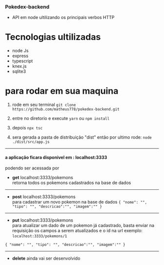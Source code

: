### Pokedex-backend

- API em node  ultilizando os principais verbos HTTP


# Tecnologias ultilizadas

- node Js 
- express
- typescript
- knex.js
- sqlite3


# para rodar em sua maquina
1.  rode em seu terminal `git clone https://github.com/matheus778/pokedex-backend.git`

2. entre no diretorio e execute `yarn` ou `npm install`

3. depois `npx tsc `

4. sera gerada a pasta de distribuição "dist" então por ultimo rode: `node ./dist/src/app.js`

------------


#### a aplicação ficara disponivel em : localhost:3333
podendo ser acessada por 
- **get**   localhost:3333/pokemons <br>
retorna todos os pokemons cadastrados na base de dados

------------


- **post**  localhost:3333/pokemons  <br>
 para cadastrar um novo pokemon na base de dados
`{
"nome": "",
"tipo": "",
"descricao":"",
"imagem":""
}
`

------------


- **put**  localhost:3333/pokemons  <br>
para atualizar um dado de um pokemon já cadastrado,
basta enviar na requisição os campos a serem atualizados e o id na url 
exemplo: `localhost:3333/pokemons/1`

`{
"nome": "",
"tipo": "",
"descricao":"",
"imagem":""
}
`

------------



- **delete**  ainda vai ser desenvolvido


